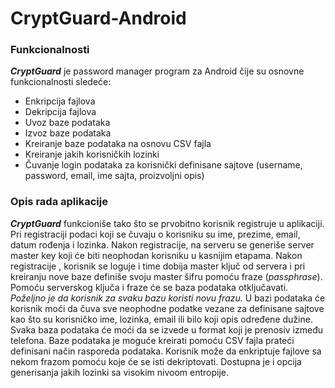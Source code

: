 # CryptGuard-Android
### Funkcionalnosti
**_CryptGuard_** je password manager program za Android čije su osnovne funkcionalnosti sledeće:
* Enkripcija fajlova
* Dekripcija fajlova
* Uvoz baze podataka
* Izvoz baze podataka
* Kreiranje baze podataka na osnovu CSV fajla
* Kreiranje jakih korisničkih lozinki
* Čuvanje login podataka za korisnički definisane sajtove (username, password, email, ime
sajta, proizvoljni opis)

### Opis rada aplikacije
**_CryptGuard_** funkcioniše tako što se prvobitno korisnik registruje u aplikaciji. Pri registraciji
podaci koji se čuvaju o korisniku su ime, prezime, email, datum rođenja i lozinka. Nakon
registracije, na serveru se generiše server master key koji će biti neophodan korisniku u
kasnijim etapama.
Nakon registracije , korisnik se loguje i time dobija master ključ od servera i pri kreiranju nove baze definiše svoju master šifru pomoću fraze (_passphrase_). 
Pomoću serverskog ključa i fraze će se baza podataka otključavati. 
_Poželjno je da korisnik za svaku bazu koristi novu frazu._
U bazi podataka će korisnik moći da čuva sve neophodne podatke vezane za definisane sajtove kao što su korisničko ime, lozinka, email ili bilo koji opis određene dužine. Svaka baza podataka će moći da se izvede u format koji je prenosiv između telefona. Baze podataka je moguće kreirati pomoću CSV fajla prateći definisani način rasporeda podataka. 
Korisnik može da enkriptuje fajlove sa nekom frazom pomoću koje će se isti dekriptovati. 
Dostupna je i opcija generisanja jakih lozinki sa visokim nivoom entropije.

